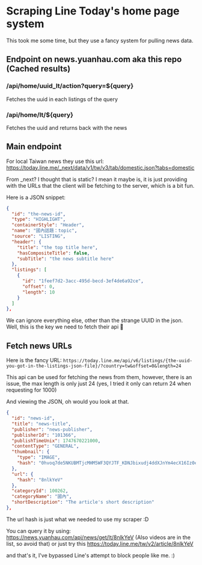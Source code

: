 # Scraping Line Today's home page system

This took me some time, but they use a fancy system for pulling news data.

## Endpoint on news.yuanhau.com aka this repo (Cached results)

### /api/home/uuid_lt/action?query=${query}
Fetches the uuid in each listings of the query

### /api/home/lt/${query}
Fetches the uuid and returns back with the news

## Main endpoint
For local Taiwan news they use this url: https://today.line.me/_next/data/v1/tw/v3/tab/domestic.json?tabs=domestic

From _next? I thought that is static? I mean it maybe is, it is just providing with the URLs that the client will be fetching to the server, which is a bit fun.

Here is a JSON snippet:
```json
{
  "id": "the-news-id",
  "type": "HIGHLIGHT",
  "containerStyle": "Header",
  "name": "國內話題：topic",
  "source": "LISTING",
  "header": {
    "title": "the top title here",
    "hasCompositeTitle": false,
    "subTitle": "the news subtitle here"
  },
  "listings": [
    {
      "id": "1feef7d2-3acc-495d-becd-3ef4de6a92ce",
      "offset": 0,
      "length": 10
    }
  ]
},
```

We can ignore everything else, other than the strange UUID in the json. Well, this is the key we need to fetch their api 🤩

## Fetch news URLs

Here is the fancy URL:
`https://today.line.me/api/v6/listings/{the-uuid-you-got-in-the-listings-json-file}/?country=tw&offset=0&length=24`

This api can be used for fetching the news from them, however, there is an issue, the max length is only just 24 (yes, I tried it only can return 24 when requesting for 1000)


And viewing the JSON, oh would you look at that.
```JSON
{
  "id": "news-id",
  "title": "news-title",
  "publisher": "news-publisher",
  "publisherId": "101366",
  "publishTimeUnix": 1747670221000,
  "contentType": "GENERAL",
  "thumbnail": {
    "type": "IMAGE",
    "hash": "0hvoq7de5NKUBMTjcMHM5WF3QYJTF_KDNJbixudj4ddXJnYm4ecX16Iz0edWwydjsTbH9vdm5IJ3EyKjtBeA"
  },
  "url": {
    "hash": "8nlkYeV"
  },
  "categoryId": 100262,
  "categoryName": "國內",
  "shortDescription": "The article's short description"
},
```
The url hash is just what we needed to use my scraper :D

You can query it by using: https://news.yuanhau.com/api/news/get/lt/8nlkYeV (Also videos are in the list, so avoid that) or just try this  https://today.line.me/tw/v2/article/8nlkYeV

and that's it, I've bypassed Line's attempt to block people like me. :)
